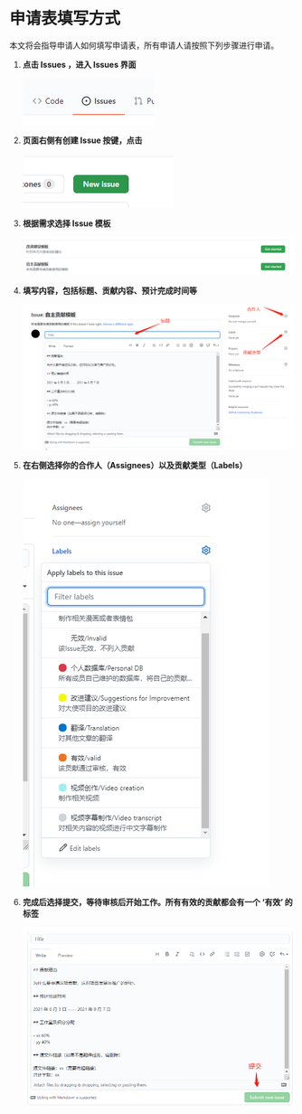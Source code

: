 # 申请表填写方式

本文将会指导申请人如何填写申请表，所有申请人请按照下列步骤进行申请。

1. **点击 Issues ，进入 Issues 界面**

   ![](https://raw.githubusercontent.com/Whisker17/ImageStoreService/main/image-20210803122443196.png)

2. **页面右侧有创建 Issue 按键，点击**

   ![image-20210803122605107](https://raw.githubusercontent.com/Whisker17/ImageStoreService/main/image-20210803122605107.png)

3. **根据需求选择 Issue 模板**

   ![](https://raw.githubusercontent.com/Whisker17/ImageStoreService/main/image-20210803122642500.png)

4. **填写内容，包括标题、贡献内容、预计完成时间等**

   ![](https://raw.githubusercontent.com/Whisker17/ImageStoreService/main/image-20210803123553716.png)

5. **在右侧选择你的合作人（Assignees）以及贡献类型（Labels）**

   ![](https://raw.githubusercontent.com/Whisker17/ImageStoreService/main/image-20210803123200558.png)

6. **完成后选择提交，等待审核后开始工作。所有有效的贡献都会有一个 ‘有效’ 的标签**

   ![](https://raw.githubusercontent.com/Whisker17/ImageStoreService/main/image-20210803123626122.png)
